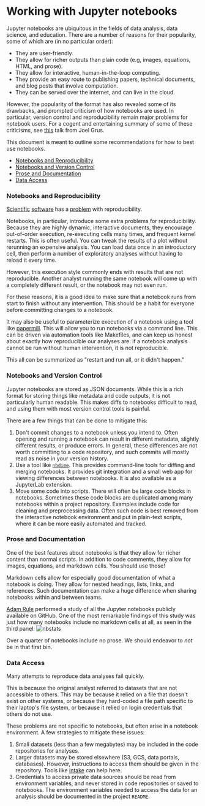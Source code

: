 # Working with Jupyter notebooks

Jupyter notebooks are ubiquitous in the fields of data analysis, data science, and education. 
There are a number of reasons for their popularity, some of which are (in no particular order):

* They are user-friendly.
* They allow for richer outputs than plain code (e.g, images, equations, HTML, and prose).
* They allow for interactive, human-in-the-loop computing.
* They provide an easy route to publishing papers, technical documents, and blog posts that involve computation.
* They can be served over the internet, and can live in the cloud.

However, the popularity of the format has also revealed some of its drawbacks,
and prompted criticism of how notebooks are used.
In particular, version control and reproducibility remain major problems for notebook users.
For a cogent and entertaining summary of some of these criticisms,
see [this](https://www.youtube.com/watch?v=7jiPeIFXb6U) talk from Joel Grus.

This document is meant to outline some recommendations for how to best use notebooks.

* [Notebooks and Reproducibility](#notebooks-and-reproducibility)
* [Notebooks and Version Control](#notebooks-and-version-control)
* [Prose and Documentation](#prose-and-documentation)
* [Data Access](#data-access)


### Notebooks and Reproducibility 

[Scientific](https://arxiv.org/abs/1605.04339)
[software](http://gael-varoquaux.info/programming/software-for-reproducible-science-lets-not-have-a-misunderstanding.html)
has a [problem](https://www.nature.com/articles/d41586-018-05256-0)
with reproducibility.

Notebooks, in particular, introduce some extra problems for reproducibility.
Because they are highly dynamic, interactive documents,
they encourage out-of-order execution, re-executing cells many times,
and frequent kernel restarts.
This is often useful.
You can tweak the results of a plot without rerunning an expensive analysis.
You can load data once in an introductory cell,
then perform a number of exploratory analyses without having to reload it every time.

However, this execution style commonly ends with results that are not reproducible.
Another analyst running the same notebook will come up with a completely different result,
or the notebook may not even run.

For these reasons, it is a good idea to make sure that a notebook runs from start to finish without any intervention.
This should be a habit for everyone before committing changes to a notebook.

It may also be useful to parameterize execution of a notebook using a tool like
[papermill](https://github.com/nteract/papermill).
This will allow you to run notebooks via a command line.
This can be driven via automation tools like Makefiles,
and can keep us honest about exactly how reproducible our analyses are:
if a notebook analysis cannot be run without human intervention, it is not reproducible.

This all can be summarized as "restart and run all, or it didn't happen."

### Notebooks and Version Control

Jupyter notebooks are stored as JSON documents.
While this is a rich format for storing things like
metadata and code outputs,
it is not particularly human readable.
This makes diffs to notebooks difficult to read,
and using them with most version control tools is painful.

There are a few things that can be done to mitigate this:

1. Don't commit changes to a notebook unless you intend to.
Often opening and running a notebook can result in different metadata,
slightly different results, or produce errors.
In general, these differences are not worth committing to a code repository,
and such commits will mostly read as noise in your version history.
1. Use a tool like [`nbdime`](https://nbdime.readthedocs.io/en/latest).
This provides command-line tools for diffing and merging notebooks.
It provides git integration and a small web app for viewing differences between notebooks.
It is also available as a JupyterLab extension.
1. Move some code into scripts. There will often be large code blocks in notebooks.
Sometimes these code blocks are duplicated among many notebooks within a project repository.
Examples include code for cleaning and preprocessing data.
Often such code is best removed from the interactive notebook environment and put in plain-text scripts,
where it can be more easily automated and tracked.

### Prose and Documentation

One of the best features about notebooks is that they allow for richer content than normal scripts.
In addition to code comments, they allow for images, equations, and markdown cells.
You should use those!

Markdown cells allow for especially good documentation of what a notebook is doing.
They allow for nested headings, lists, links, and references.
Such documentation can make a huge difference when sharing notebooks within and between teams.

[Adam Rule](www.adamrule.com) performed a study of all  the Jupyter notebooks publicly available on GitHub.
One of the most remarkable findings of this study was just how many notebooks include no markdown cells at all, as seen in the third panel:
![nbstats](https://cdn-images-1.medium.com/max/1600/1*0O1x_D0FTRUwX-6qdo1whA.png)

Over a quarter of notebooks include no prose.
We should endeavor to *not* be in that first bin.

### Data Access

Many attempts to reproduce data analyses fail quickly.

This is because the original analyst referred to datasets that are not accessible to others.
This may be because it relied on a file that doesn't exist on other systems,
or because they hard-coded a file path specific to their laptop's file system,
or because it relied on login credentials that others do not use.

These problems are not specific to notebooks, but often arise in a notebook environment.
A few strategies to mitigate these issues:

1. Small datasets (less than a few megabytes) may be included in the code repositories for analyses.
2. Larger datasets may be stored elsewhere (S3, GCS, data portals, databases).
However, instructions to access them should be given in the repository.
Tools like [intake](https://intake.readthedocs.io/en/latest/) can help here.
3. Credentials to access private data sources should be read from environment variables,
and never stored in code repositories or saved to notebooks.
The environment variables needed to access the data for an analysis should be documented in the project `README`.

